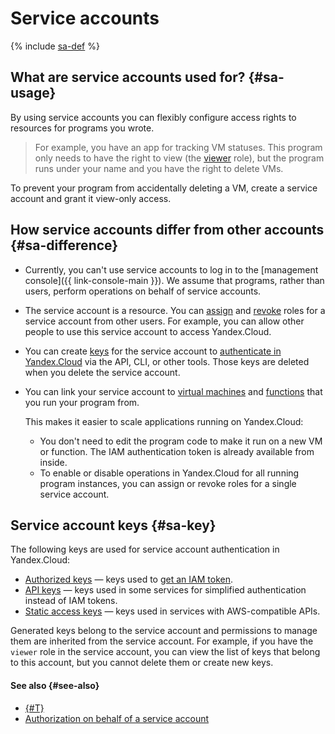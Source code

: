# Service accounts

{% include [sa-def](../../_includes_service/sa-def.md) %}

## What are service accounts used for? {#sa-usage}

By using service accounts you can flexibly configure access rights to resources for programs you wrote.

> For example, you have an app for tracking VM statuses. This program only needs to have the right to view (the [viewer](../access-control/roles.md#viewer) role), but the program runs under your name and you have the right to delete VMs.

To prevent your program from accidentally deleting a VM, create a service account and grant it view-only access.

## How service accounts differ from other accounts {#sa-difference}

* Currently, you can't use service accounts to log in to the [management console]({{ link-console-main }}). We assume that programs, rather than users, perform operations on behalf of service accounts.

* The service account is a resource. You can [assign](../../operations/sa/set-access-bindings.md) and [revoke](../../operations/roles/revoke.md) roles for a service account from other users. For example, you can allow other people to use this service account to access Yandex.Cloud.

* You can create [keys](#sa-key) for the service account to [authenticate in Yandex.Cloud](../authorization/index.md#sa) via the API, CLI, or other tools. Those keys are deleted when you delete the service account.

* You can link your service account to [virtual machines](../../../compute/operations/vm-connect/auth-inside-vm.md) and [functions](../../../functions/operations/function-sa.md) that you run your program from.

    This makes it easier to scale applications running on Yandex.Cloud:
    * You don't need to edit the program code to make it run on a new VM or function. The IAM authentication token is already available from inside.
    * To enable or disable operations in Yandex.Cloud for all running program instances, you can assign or revoke roles for a single service account.

## Service account keys {#sa-key}

The following keys are used for service account authentication in Yandex.Cloud:

* [Authorized keys](../authorization/key.md) — keys used to [get an IAM token](../../operations/iam-token/create-for-sa.md).
* [API keys](../authorization/api-key.md) — keys used in some services for simplified authentication instead of IAM tokens.
* [Static access keys](../authorization/access-key.md) — keys used in services with AWS-compatible APIs.

Generated keys belong to the service account and permissions to manage them are inherited from the service account. For example, if you have the `viewer` role in the service account, you can view the list of keys that belong to this account, but you cannot delete them or create new keys.

#### See also {#see-also}

- [{#T}](../../quickstart-sa.md)
- [Authorization on behalf of a service account](../authorization/index.md#sa)

